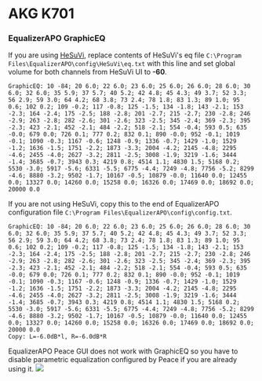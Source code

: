 # AKG K701
### EqualizerAPO GraphicEQ
If you are using [HeSuVi](https://sourceforge.net/projects/hesuvi/), replace contents of HeSuVi's eq file `C:\Program Files\EqualizerAPO\config\HeSuVi\eq.txt` with this line and set global volume for both channels from HeSuVi UI to **-60**.
```
GraphicEQ: 10 -84; 20 6.0; 22 6.0; 23 6.0; 25 6.0; 26 6.0; 28 6.0; 30 6.0; 32 6.0; 35 5.9; 37 5.7; 40 5.2; 42 4.8; 45 4.3; 49 3.7; 52 3.3; 56 2.9; 59 3.0; 64 4.2; 68 3.8; 73 2.4; 78 1.8; 83 1.3; 89 1.0; 95 0.6; 102 0.2; 109 -0.2; 117 -0.8; 125 -1.5; 134 -1.8; 143 -2.1; 153 -2.3; 164 -2.4; 175 -2.5; 188 -2.8; 201 -2.7; 215 -2.7; 230 -2.8; 246 -2.9; 263 -2.8; 282 -2.6; 301 -2.6; 323 -2.5; 345 -2.4; 369 -2.3; 395 -2.3; 423 -2.1; 452 -2.1; 484 -2.2; 518 -2.1; 554 -0.4; 593 0.5; 635 -0.0; 679 0.0; 726 0.1; 777 0.2; 832 0.1; 890 -0.0; 952 -0.1; 1019 -0.1; 1090 -0.3; 1167 -0.6; 1248 -0.9; 1336 -0.7; 1429 -1.0; 1529 -1.2; 1636 -1.5; 1751 -2.2; 1873 -3.3; 2004 -4.2; 2145 -4.8; 2295 -4.6; 2455 -4.0; 2627 -3.2; 2811 -2.5; 3008 -1.9; 3219 -1.6; 3444 -1.4; 3685 -0.7; 3943 0.3; 4219 0.8; 4514 1.1; 4830 1.5; 5168 0.2; 5530 -3.0; 5917 -5.6; 6331 -5.5; 6775 -4.4; 7249 -4.8; 7756 -5.2; 8299 -4.6; 8880 -3.2; 9502 -1.7; 10167 -0.5; 10879 -0.0; 11640 0.0; 12455 0.0; 13327 0.0; 14260 0.0; 15258 0.0; 16326 0.0; 17469 0.0; 18692 0.0; 20000 0.0
```
If you are not using HeSuVi, copy this to the end of EqualizerAPO configuration file `C:\Program Files\EqualizerAPO\config\config.txt`.
```
GraphicEQ: 10 -84; 20 6.0; 22 6.0; 23 6.0; 25 6.0; 26 6.0; 28 6.0; 30 6.0; 32 6.0; 35 5.9; 37 5.7; 40 5.2; 42 4.8; 45 4.3; 49 3.7; 52 3.3; 56 2.9; 59 3.0; 64 4.2; 68 3.8; 73 2.4; 78 1.8; 83 1.3; 89 1.0; 95 0.6; 102 0.2; 109 -0.2; 117 -0.8; 125 -1.5; 134 -1.8; 143 -2.1; 153 -2.3; 164 -2.4; 175 -2.5; 188 -2.8; 201 -2.7; 215 -2.7; 230 -2.8; 246 -2.9; 263 -2.8; 282 -2.6; 301 -2.6; 323 -2.5; 345 -2.4; 369 -2.3; 395 -2.3; 423 -2.1; 452 -2.1; 484 -2.2; 518 -2.1; 554 -0.4; 593 0.5; 635 -0.0; 679 0.0; 726 0.1; 777 0.2; 832 0.1; 890 -0.0; 952 -0.1; 1019 -0.1; 1090 -0.3; 1167 -0.6; 1248 -0.9; 1336 -0.7; 1429 -1.0; 1529 -1.2; 1636 -1.5; 1751 -2.2; 1873 -3.3; 2004 -4.2; 2145 -4.8; 2295 -4.6; 2455 -4.0; 2627 -3.2; 2811 -2.5; 3008 -1.9; 3219 -1.6; 3444 -1.4; 3685 -0.7; 3943 0.3; 4219 0.8; 4514 1.1; 4830 1.5; 5168 0.2; 5530 -3.0; 5917 -5.6; 6331 -5.5; 6775 -4.4; 7249 -4.8; 7756 -5.2; 8299 -4.6; 8880 -3.2; 9502 -1.7; 10167 -0.5; 10879 -0.0; 11640 0.0; 12455 0.0; 13327 0.0; 14260 0.0; 15258 0.0; 16326 0.0; 17469 0.0; 18692 0.0; 20000 0.0
Copy: L=-6.0dB*l, R=-6.0dB*R
```
EqualizerAPO Peace GUI does not work with GraphicEQ so you have to disable parametric equalization configured by Peace if you are already using it.
![](https://raw.githubusercontent.com/jaakkopasanen/AutoEq/master/results/Innerfidelity%202017/headphoncecom/onear/AKG%20K701/AKG%20K701.png)
